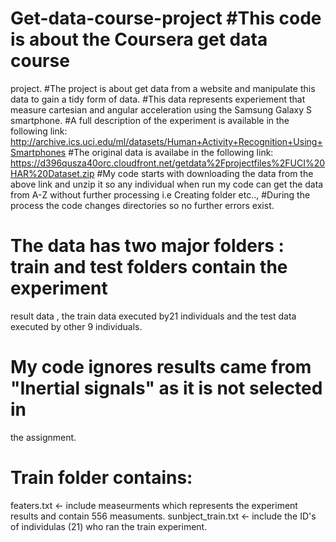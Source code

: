 # Get-data-course-project #This code is about the Coursera get data course
project. 
#The project is about get data from a website and manipulate this data
to gain a tidy form of data. 
#This data represents experiement that measure
cartesian and angular acceleration using the Samsung Galaxy S smartphone.
#A full description of the experiment is available in the following link:
http://archive.ics.uci.edu/ml/datasets/Human+Activity+Recognition+Using+Smartphones
#The original data is availabe in the following link:
https://d396qusza40orc.cloudfront.net/getdata%2Fprojectfiles%2FUCI%20HAR%20Dataset.zip
#My code starts with downloading the data from the above link and unzip it so
any individual when run my code can get the data from A-Z without further
processing i.e Creating folder etc.., 
#During the process the code changes directories so no further errors exist. 
# The data has two major folders : train and test folders contain the experiment 
result data , the train data executed by21 individuals and the test data 
executed by other 9 individuals.
# My code ignores results came from "Inertial signals" as it is not selected in 
the assignment.
# Train folder contains:
featers.txt <- include measeurments which represents the experiment results and 
contain 556 measuments.
sunbject_train.txt <- include the ID's of individulas (21)  who ran  the train
experiment.

 